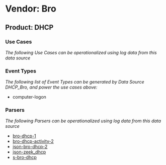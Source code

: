 Vendor: Bro
===========
Product: DHCP
-------------

### Use Cases

_The following Use Cases can be operationalized using log data from this data source_



### Event Types

_The following list of Event Types can be generated by Data Source DHCP_Bro, and power the use cases above:_

- computer-logon


### Parsers

_The following Parsers can be operationalized using log data from this data source_

* [bro-dhcp-1](parserContent_bro-dhcp-1.md)
* [bro-dhcp-activity-2](parserContent_bro-dhcp-activity-2.md)
* [json-bro-dhcp-2](parserContent_json-bro-dhcp-2.md)
* [json-zeek_dhcp](parserContent_json-zeek_dhcp.md)
* [s-bro-dhcp](parserContent_s-bro-dhcp.md)
